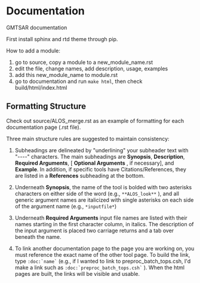 # Documentation
GMTSAR documentation

First install sphinx and rtd theme through pip.

How to add a module:
1) go to source, copy a module to a new_module_name.rst
2) edit the file, change names, add description, usage, examples
3) add this new_module_name to module.rst
4) go to documentation and run `make html`, then check build/html/index.html

## Formatting Structure

Check out source/ALOS_merge.rst as an example of formatting for each documentation page (.rst file).

Three main structure rules are suggested to maintain consistency:
1) Subheadings are delineated by "underlining" your subheader text with "----" characters. The main subheadings are **Synopsis**, **Description**, **Required Arguments**, [ **Optional Arguments** , if necessary], and **Example**. In addition, if specific tools have Citations/References, they are listed in a **References** subheading at the bottom.

2) Underneath **Synopsis**, the name of the tool is bolded with two asterisks characters on either side of the word (e.g., `**ALOS_look**` ), and all generic argument names are italicized with single asterisks on each side of the argument name (e.g., `*inputfile*`)

3) Underneath **Required Arguments** input file names are listed with their names starting in the first character column, in italics. The description of the input argument is placed two carriage returns and a tab over beneath the name. 

4) To link another documentation page to the page you are working on, you must reference the exact name of the other tool page. To build the link, type `` :doc:`name` `` (e.g., if I wanted to link to preproc_batch_tops.csh, I'd make a link such as `` :doc:`preproc_batch_tops.csh` `` ). When the html pages are built, the links will be visible and usable. 
